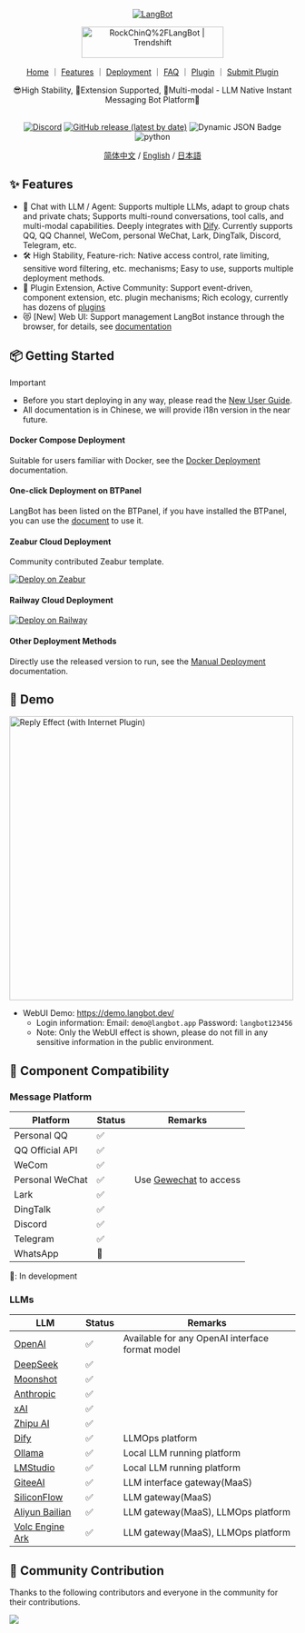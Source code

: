 <p align="center">
<a href="https://langbot.app">
<img src="https://docs.langbot.app/social.png" alt="LangBot"/>
</a>

<div align="center">

<a href="https://trendshift.io/repositories/12901" target="_blank"><img src="https://trendshift.io/api/badge/repositories/12901" alt="RockChinQ%2FLangBot | Trendshift" style="width: 250px; height: 55px;" width="250" height="55"/></a>

<a href="https://docs.langbot.app">Home</a> ｜
<a href="https://docs.langbot.app/insight/intro.html">Features</a> ｜
<a href="https://docs.langbot.app/insight/guide.html">Deployment</a> ｜
<a href="https://docs.langbot.app/usage/faq.html">FAQ</a> ｜
<a href="https://docs.langbot.app/plugin/plugin-intro.html">Plugin</a> ｜
<a href="https://github.com/RockChinQ/LangBot/issues/new?assignees=&labels=%E7%8B%AC%E7%AB%8B%E6%8F%92%E4%BB%B6&projects=&template=submit-plugin.yml&title=%5BPlugin%5D%3A+%E8%AF%B7%E6%B1%82%E7%99%BB%E8%AE%B0%E6%96%B0%E6%8F%92%E4%BB%B6">Submit Plugin</a>

<div align="center">
😎High Stability, 🧩Extension Supported, 🦄Multi-modal - LLM Native Instant Messaging Bot Platform🤖  
</div>

<br/>


[![Discord](https://img.shields.io/discord/1335141740050649118?logo=discord&labelColor=%20%235462eb&logoColor=%20%23f5f5f5&color=%20%235462eb)](https://discord.gg/wdNEHETs87)
[![GitHub release (latest by date)](https://img.shields.io/github/v/release/RockChinQ/LangBot)](https://github.com/RockChinQ/LangBot/releases/latest)
 ![Dynamic JSON Badge](https://img.shields.io/badge/dynamic/json?url=https%3A%2F%2Fapi.qchatgpt.rockchin.top%2Fapi%2Fv2%2Fview%2Frealtime%2Fcount_query%3Fminute%3D10080&query=%24.data.count&label=Usage(7days))
<img src="https://img.shields.io/badge/python-3.10 | 3.11 | 3.12-blue.svg" alt="python">

[简体中文](README.md) / [English](README_EN.md) / [日本語](README_JP.md)

</div>

</p>

## ✨ Features

- 💬 Chat with LLM / Agent: Supports multiple LLMs, adapt to group chats and private chats; Supports multi-round conversations, tool calls, and multi-modal capabilities. Deeply integrates with [Dify](https://dify.ai). Currently supports QQ, QQ Channel, WeCom, personal WeChat, Lark, DingTalk, Discord, Telegram, etc.
- 🛠️ High Stability, Feature-rich: Native access control, rate limiting, sensitive word filtering, etc. mechanisms; Easy to use, supports multiple deployment methods.
- 🧩 Plugin Extension, Active Community: Support event-driven, component extension, etc. plugin mechanisms; Rich ecology, currently has dozens of [plugins](https://docs.langbot.app/plugin/plugin-intro.html)
- 😻 [New] Web UI: Support management LangBot instance through the browser, for details, see [documentation](https://docs.langbot.app/webui/intro.html)

## 📦 Getting Started

> [!IMPORTANT]
>
> - Before you start deploying in any way, please read the [New User Guide](https://docs.langbot.app/insight/guide.html).  
> - All documentation is in Chinese, we will provide i18n version in the near future.

#### Docker Compose Deployment

Suitable for users familiar with Docker, see the [Docker Deployment](https://docs.langbot.app/deploy/langbot/docker.html) documentation.

#### One-click Deployment on BTPanel

LangBot has been listed on the BTPanel, if you have installed the BTPanel, you can use the [document](https://docs.langbot.app/deploy/langbot/one-click/bt.html) to use it.

#### Zeabur Cloud Deployment

Community contributed Zeabur template.

[![Deploy on Zeabur](https://zeabur.com/button.svg)](https://zeabur.com/zh-CN/templates/ZKTBDH)

#### Railway Cloud Deployment

[![Deploy on Railway](https://railway.com/button.svg)](https://railway.app/template/yRrAyL?referralCode=vogKPF)

#### Other Deployment Methods

Directly use the released version to run, see the [Manual Deployment](https://docs.langbot.app/deploy/langbot/manual.html) documentation.

## 📸 Demo

<img alt="Reply Effect (with Internet Plugin)" src="https://docs.langbot.app/QChatGPT-0516.png" width="500px"/>

- WebUI Demo: https://demo.langbot.dev/
    - Login information: Email: `demo@langbot.app` Password: `langbot123456`
    - Note: Only the WebUI effect is shown, please do not fill in any sensitive information in the public environment.

## 🔌 Component Compatibility

### Message Platform

| Platform | Status | Remarks |
| --- | --- | --- |
| Personal QQ | ✅ |  |
| QQ Official API | ✅ |  |
| WeCom | ✅ |  |
| Personal WeChat | ✅ | Use [Gewechat](https://github.com/Devo919/Gewechat) to access |
| Lark | ✅ |  |
| DingTalk | ✅ |  |
| Discord | ✅ |  |
| Telegram | ✅ |  |
| WhatsApp | 🚧 |  |

🚧: In development

### LLMs

| LLM | Status | Remarks |
| --- | --- | --- |
| [OpenAI](https://platform.openai.com/) | ✅ | Available for any OpenAI interface format model |
| [DeepSeek](https://www.deepseek.com/) | ✅ |  |
| [Moonshot](https://www.moonshot.cn/) | ✅ |  |
| [Anthropic](https://www.anthropic.com/) | ✅ |  |
| [xAI](https://x.ai/) | ✅ |  |
| [Zhipu AI](https://open.bigmodel.cn/) | ✅ |  |
| [Dify](https://dify.ai) | ✅ | LLMOps platform |
| [Ollama](https://ollama.com/) | ✅ | Local LLM running platform |
| [LMStudio](https://lmstudio.ai/) | ✅ | Local LLM running platform |
| [GiteeAI](https://ai.gitee.com/) | ✅ | LLM interface gateway(MaaS) |
| [SiliconFlow](https://siliconflow.cn/) | ✅ | LLM gateway(MaaS) |
| [Aliyun Bailian](https://bailian.console.aliyun.com/) | ✅ | LLM gateway(MaaS), LLMOps platform |
| [Volc Engine Ark](https://console.volcengine.com/ark/region:ark+cn-beijing/model?vendor=Bytedance&view=LIST_VIEW) | ✅ | LLM gateway(MaaS), LLMOps platform |

## 🤝 Community Contribution

Thanks to the following contributors and everyone in the community for their contributions.


<a href="https://github.com/RockChinQ/LangBot/graphs/contributors">
  <img src="https://contrib.rocks/image?repo=RockChinQ/LangBot" />
</a>


